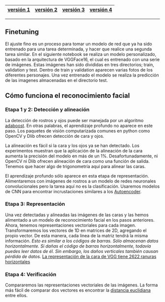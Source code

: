 | [versión 1](./../dl-upna-Face-Recognition-01-CNN.html) |  [versión 2](./../dl-upna-Face-Recognition-02-VGGFace2Keras.html) | [versión 3](./../dl-upna-Face-Recognition-03-VGGFace2Keras-Architectures.html) |  [versión 4](./../dl-upna-Face-Recognition-04-FineTuning.html) |
|--|--|--|--|

----
## Finetuning
El ajuste fino es un proceso para tomar un modelo de red que ya ha sido entrenado para una tarea determinada, y hacer que realice una segunda tarea similar.
En el siguiente notebook se realiza un modelo personalizado, basado en la arquitectura de VGGFace16, el cual es entrenado con una serie de imágenes.
Estas imágenes han sido divididas en tres directorios; train, validation y test. Dentro de train y validation aparecen varias fotos de los diferentes personajes. Una vez entrenado el modelo se realiza la predicción de las imagenes almacenadas en el directorio test.


## Cómo funciona el reconocimiento facial

### Etapa 1 y 2: Detección y alineación
La detección de rostros y ojos puede ser manejada por un algoritmo [adaboost](https://sefiks.com/2018/11/02/a-step-by-step-adaboost-example/). En otras palabras, el aprendizaje profundo no aparece en este paso. Los paquetes de visión computarizada comunes en python como OpenCV y Dlib ofrecen detección de cara y ojos.

La alineación es fácil si la cara y los ojos ya se han detectado. Los experimentos muestran que la aplicación de la alineación de la cara aumenta la precisión del modelo en más de un 1%. Desafortunadamente, ni OpenCV ni Dlib ofrecen alineación de cara como una función de salida. Tenemos que hacer algo de trigonometría aquí para alinear las caras.

El aprendizaje profundo sólo aparece en esta etapa de representación. Alimentaremos con imágenes de rostros a un modelo de redes neuronales convolucionales pero la tarea aquí no es la clasificación. Usaremos modelos de CNN para encontrar incrustaciones similares a los [Autoencoder](https://sefiks.com/2018/03/21/autoencoder-neural-networks-for-unsupervised-learning).

### Etapa 3: Representación
Una vez detectadas y alineadas las imágenes de las caras y las hemos alimentado a un modelo de reconocimiento facial en los pasos anteriores. Ahora, tenemos representaciones vectoriales para cada imagen. Transformaremos los vectores de 1D en matrices de 2D, agregando el propio vector. De esta manera, cada línea de la matriz tendrá la misma información. 
*Esto es similar a los códigos de barras. Sólo almacenan datos horizontalmente. Si dañas el código de barras horizontalmente, todavía puedes leer datos de él. Sin embargo, los daños verticales también causan pérdida de datos.*
[La representación de la cara de VGG tiene 2622 ranuras horizontales](https://i2.wp.com/sefiks.com/wp-content/uploads/2020/05/vggface-representation.png?resize=720%2C365&ssl=1)

### Etapa 4: Verificación
Compararemos las representaciones vectoriales de las imágenes. La forma más fácil de comparar dos vectores es encontrar la [distancia euclidiana](https://sefiks.com/2018/08/13/cosine-similarity-in-machine-learning) entre ellos. 

